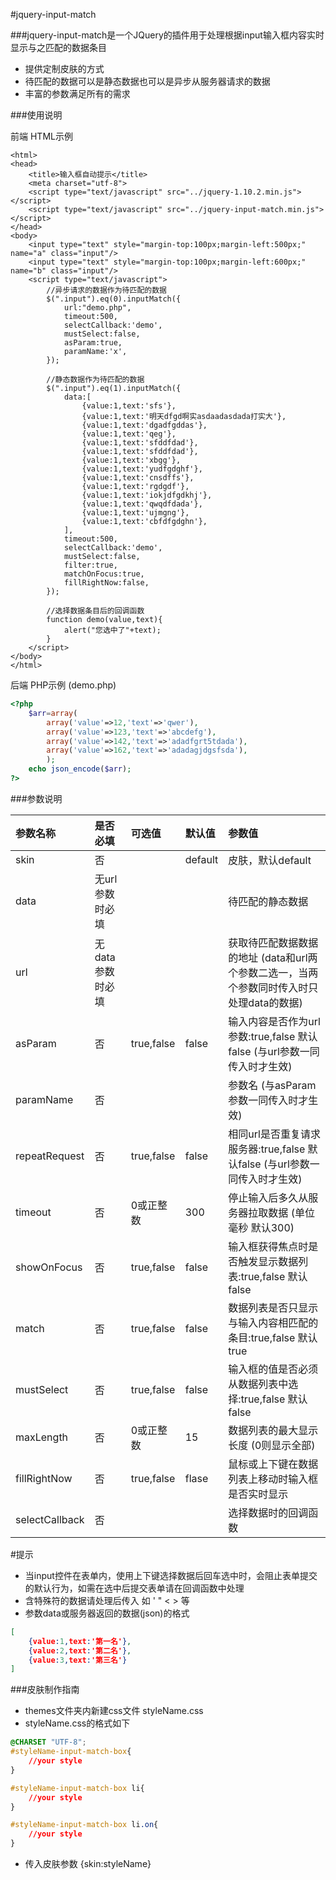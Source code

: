 #jquery-input-match

###jquery-input-match是一个JQuery的插件用于处理根据input输入框内容实时显示与之匹配的数据条目
- 提供定制皮肤的方式
- 待匹配的数据可以是静态数据也可以是异步从服务器请求的数据
- 丰富的参数满足所有的需求


###使用说明

前端 HTML示例
```
<html>
<head>
	<title>输入框自动提示</title>
	<meta charset="utf-8">
	<script type="text/javascript" src="../jquery-1.10.2.min.js"></script>
	<script type="text/javascript" src="../jquery-input-match.min.js"></script>
</head>
<body>
	<input type="text" style="margin-top:100px;margin-left:500px;" name="a" class="input"/>
	<input type="text" style="margin-top:100px;margin-left:600px;" name="b" class="input"/>
	<script type="text/javascript">
		//异步请求的数据作为待匹配的数据
		$(".input").eq(0).inputMatch({
			url:"demo.php",
			timeout:500,
			selectCallback:'demo',
			mustSelect:false,
			asParam:true,
			paramName:'x',
		});
		
		//静态数据作为待匹配的数据
		$(".input").eq(1).inputMatch({
			data:[
				{value:1,text:'sfs'},
				{value:1,text:'明天dfgd啊实asdaadasdada打实大'},
				{value:1,text:'dgadfgddas'},
				{value:1,text:'qeg'},
				{value:1,text:'sfddfdad'},
				{value:1,text:'sfddfdad'},
				{value:1,text:'xbgg'},
				{value:1,text:'yudfgdghf'},
				{value:1,text:'cnsdffs'},
				{value:1,text:'rgdgdf'},
				{value:1,text:'iokjdfgdkhj'},
				{value:1,text:'qwqdfdada'},
				{value:1,text:'ujmgng'},
				{value:1,text:'cbfdfgdghn'},
			],
			timeout:500,
			selectCallback:'demo',
			mustSelect:false,
			filter:true,
			matchOnFocus:true,
			fillRightNow:false,
		});
		
		//选择数据条目后的回调函数
		function demo(value,text){
			alert("您选中了"+text);
		}
	</script>
</body>
</html>
```

后端 PHP示例 (demo.php)
```php
<?php
	$arr=array(
		array('value'=>12,'text'=>'qwer'),
		array('value'=>123,'text'=>'abcdefg'),
		array('value'=>142,'text'=>'adadfgrt5tdada'),
		array('value'=>162,'text'=>'adadagjdgsfsda'),
		);
	echo json_encode($arr);
?>
```


###参数说明

| 参数名称 |是否必填|可选值|默认值| 参数值 |
| :----------|:------|:------|:------|:------|
|skin|否||default|皮肤，默认default|
|data|无url参数时必填|||待匹配的静态数据|
|url|无data参数时必填|||获取待匹配数据数据的地址 (data和url两个参数二选一，当两个参数同时传入时只处理data的数据)|
|asParam|否|true,false|false|输入内容是否作为url参数:true,false 默认false (与url参数一同传入时才生效)|
|paramName|否|||参数名 (与asParam参数一同传入时才生效)|
|repeatRequest|否|true,false|false|相同url是否重复请求服务器:true,false 默认false (与url参数一同传入时才生效)|
|timeout|否|0或正整数|300|停止输入后多久从服务器拉取数据 (单位毫秒 默认300)|
|showOnFocus|否|true,false|false|输入框获得焦点时是否触发显示数据列表:true,false 默认false|
|match|否|true,false|false|数据列表是否只显示与输入内容相匹配的条目:true,false 默认true|
|mustSelect|否|true,false|false|输入框的值是否必须从数据列表中选择:true,false 默认false|
|maxLength|否|0或正整数|15|数据列表的最大显示长度 (0则显示全部)|
|fillRightNow|否|true,false|flase|鼠标或上下键在数据列表上移动时输入框是否实时显示|
|selectCallback|否|||选择数据时的回调函数|

#提示
- 当input控件在表单内，使用上下键选择数据后回车选中时，会阻止表单提交的默认行为，如需在选中后提交表单请在回调函数中处理
- 含特殊符的数据请处理后传入 如 ' " < > 等
- 参数data或服务器返回的数据(json)的格式
```json
[
	{value:1,text:'第一名'},
	{value:2,text:'第二名'},
	{value:3,text:'第三名'}
]
```

###皮肤制作指南
- themes文件夹内新建css文件 styleName.css
- styleName.css的格式如下

```css
@CHARSET "UTF-8";
#styleName-input-match-box{
	//your style
}

#styleName-input-match-box li{
	//your style
}

#styleName-input-match-box li.on{
	//your style
}
```

- 传入皮肤参数  {skin:styleName}
